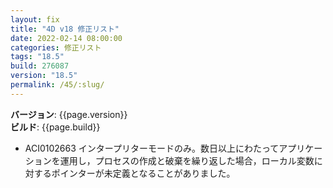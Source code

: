 ```yaml
---
layout: fix
title: "4D v18 修正リスト"
date: 2022-02-14 08:00:00
categories: 修正リスト
tags: "18.5"
build: 276087
version: "18.5" 
permalink: /45/:slug/
---
```


**バージョン**: {{page.version}}  
**ビルド**: {{page.build}} 

* ACI0102663 インタープリターモードのみ。数日以上にわたってアプリケーションを運用し，プロセスの作成と破棄を繰り返した場合，ローカル変数に対するポインターが未定義となることがありました。
